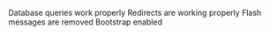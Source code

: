Database queries work properly
Redirects are working properly
Flash messages are removed
Bootstrap enabled
